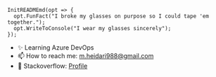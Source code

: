     InitREADMEmd(opt => {
      opt.FunFact("I broke my glasses on purpose so I could tape 'em together.");
      opt.WriteToConsole("I wear my glasses sincerely");
    });

- ✨ Learning Azure DevOps
- 📫 How to reach me: m.heidari988@gmail.com
- 🙇 Stackoverflow: [Profile](https://stackoverflow.com/users/6691714/mohi)


<!--
**mheidari988/mheidari988** is a ✨ _special_ ✨ repository because its `README.md` (this file) appears on your GitHub profile.

Here are some ideas to get you started:

- 🌱 I’m currently learning Microservices, Azure DevOps
- 👯 I’m looking to collaborate on DDD, Microservices and Clear Architecture
- 
-  I broke my glasses on purpose so I could tape 'em together
-->

